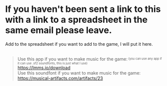 # If you haven't been sent a link to this with a link to a spreadsheet in the same email please leave.
Add to the spreadsheet if you want to add to the game, I will put it here.
<br><br>
> Use this app if you want to make music for the game:<sup><sub> (you can use any app if it can use .sf2 soundfonts, this is just what I use)</sub></sup><br>
https://lmms.io/download <br>
Use this soundfont if you want to make music for the game: <br>
https://musical-artifacts.com/artifacts/23
